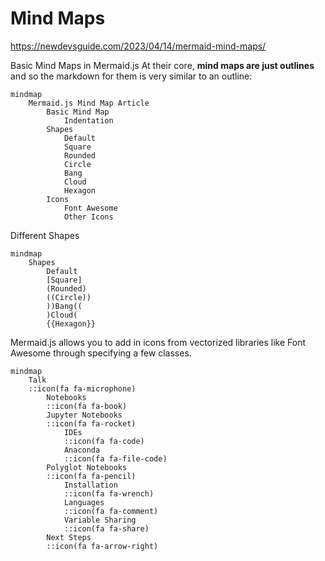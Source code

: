 # Mind Maps

https://newdevsguide.com/2023/04/14/mermaid-mind-maps/


Basic Mind Maps in Mermaid.js
At their core, **mind maps are just outlines** and so the markdown for them is very similar to an outline:

```
mindmap
    Mermaid.js Mind Map Article
        Basic Mind Map
            Indentation
        Shapes
            Default
            Square
            Rounded
            Circle
            Bang
            Cloud
            Hexagon            
        Icons
            Font Awesome
            Other Icons
```

Different Shapes 
```
mindmap
    Shapes
        Default
        [Square]
        (Rounded)
        ((Circle))
        ))Bang((
        )Cloud(
        {{Hexagon}}
```

Mermaid.js allows you to add in icons from vectorized libraries like Font Awesome through specifying a few classes.

```
mindmap
    Talk
    ::icon(fa fa-microphone)
        Notebooks
        ::icon(fa fa-book)
        Jupyter Notebooks
        ::icon(fa fa-rocket)
            IDEs
            ::icon(fa fa-code)
            Anaconda
            ::icon(fa fa-file-code)
        Polyglot Notebooks
        ::icon(fa fa-pencil)
            Installation
            ::icon(fa fa-wrench)
            Languages
            ::icon(fa fa-comment)
            Variable Sharing
            ::icon(fa fa-share)
        Next Steps
        ::icon(fa fa-arrow-right)
```

